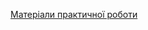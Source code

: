 [Матеріали практичної роботи](https://drive.google.com/drive/folders/1YyAQQvrA0MpnW3K106Qn6QPENoLw-Emm)
